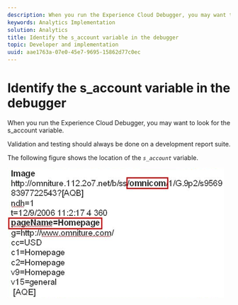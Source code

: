```yaml
---
description: When you run the Experience Cloud Debugger, you may want to look for the s_account variable.
keywords: Analytics Implementation
solution: Analytics
title: Identify the s_account variable in the debugger
topic: Developer and implementation
uuid: aae1763a-07e0-45e7-9695-15862d77c0ec
---
```


# Identify the s_account variable in the debugger

When you run the Experience Cloud Debugger, you may want to look for the s_account variable.

Validation and testing should always be done on a development report suite.

The following figure shows the location of the *`s_account`* variable.

![](assets/debugger_code.png)

